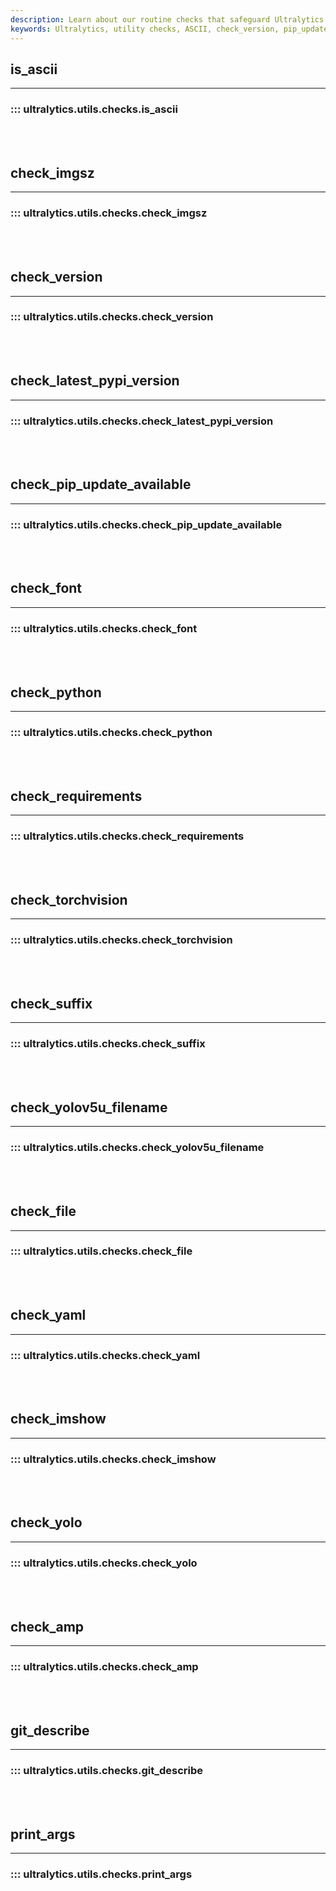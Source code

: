 ```yaml
---
description: Learn about our routine checks that safeguard Ultralytics operations including ASCII, font, YOLO file, YAML, Python and torchvision checks.
keywords: Ultralytics, utility checks, ASCII, check_version, pip_update, check_python, check_torchvision, check_yaml, YOLO filename
---
```


## is_ascii
---
### ::: ultralytics.utils.checks.is_ascii
<br><br>

## check_imgsz
---
### ::: ultralytics.utils.checks.check_imgsz
<br><br>

## check_version
---
### ::: ultralytics.utils.checks.check_version
<br><br>

## check_latest_pypi_version
---
### ::: ultralytics.utils.checks.check_latest_pypi_version
<br><br>

## check_pip_update_available
---
### ::: ultralytics.utils.checks.check_pip_update_available
<br><br>

## check_font
---
### ::: ultralytics.utils.checks.check_font
<br><br>

## check_python
---
### ::: ultralytics.utils.checks.check_python
<br><br>

## check_requirements
---
### ::: ultralytics.utils.checks.check_requirements
<br><br>

## check_torchvision
---
### ::: ultralytics.utils.checks.check_torchvision
<br><br>

## check_suffix
---
### ::: ultralytics.utils.checks.check_suffix
<br><br>

## check_yolov5u_filename
---
### ::: ultralytics.utils.checks.check_yolov5u_filename
<br><br>

## check_file
---
### ::: ultralytics.utils.checks.check_file
<br><br>

## check_yaml
---
### ::: ultralytics.utils.checks.check_yaml
<br><br>

## check_imshow
---
### ::: ultralytics.utils.checks.check_imshow
<br><br>

## check_yolo
---
### ::: ultralytics.utils.checks.check_yolo
<br><br>

## check_amp
---
### ::: ultralytics.utils.checks.check_amp
<br><br>

## git_describe
---
### ::: ultralytics.utils.checks.git_describe
<br><br>

## print_args
---
### ::: ultralytics.utils.checks.print_args
<br><br>